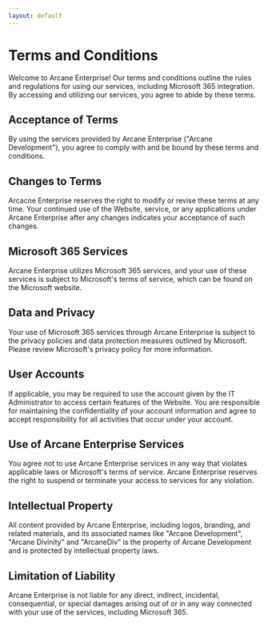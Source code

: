 ```yaml
---
layout: default
---
```


# Terms and Conditions

Welcome to Arcane Enterprise! Our terms and conditions outline the rules and regulations for using our services, including Microsoft 365 integration. By accessing and utilizing our services, you agree to abide by these terms.

## Acceptance of Terms

By using the services provided by Arcane Enterprise ("Arcane Development"), you agree to comply with and be bound by these terms and conditions.

## Changes to Terms

Arcacne Enterprise reserves the right to modify or revise these terms at any time. Your continued use of the Website, service, or any applications under Arcane Enterprise after any changes indicates your acceptance of such changes.

## Microsoft 365 Services

Arcane Enterprise utilizes Microsoft 365 services, and your use of these services is subject to Microsoft's terms of service, which can be found on the Microsoft website.

## Data and Privacy

Your use of Microsoft 365 services through Arcane Enterprise is subject to the privacy policies and data protection measures outlined by Microsoft. Please review Microsoft's privacy policy for more information.

## User Accounts

If applicable, you may be required to use the account given by the IT Administrator to access certain features of the Website. You are responsible for maintaining the confidentiality of your account information and agree to accept responsibility for all activities that occur under your account.

## Use of Arcane Enterprise Services

You agree not to use Arcane Enterprise services in any way that violates applicable laws or Microsoft's terms of service. Arcane Enterprise reserves the right to suspend or terminate your access to services for any violation.

## Intellectual Property

All content provided by Arcane Enterprise, including logos, branding, and related materials, and its associated names like "Arcane Development", "Arcane Divinity" and "ArcaneDiv" is the property of Arcane Development and is protected by intellectual property laws.

## Limitation of Liability

Arcane Enterprise is not liable for any direct, indirect, incidental, consequential, or special damages arising out of or in any way connected with your use of the services, including Microsoft 365.